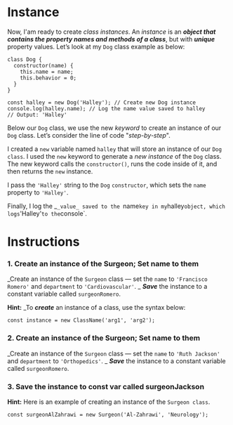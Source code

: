 # **Instance**

Now, I'am ready to create _class instances_. An _instance_ is an ***object that contains the property names and methods of a class***, but with ***unique*** property values. Let’s look at my `Dog` class example as below:

```
class Dog {
  constructor(name) {
    this.name = name;
    this.behavior = 0;
  } 
}
 
const halley = new Dog('Halley'); // Create new Dog instance
console.log(halley.name); // Log the name value saved to halley
// Output: 'Halley'
```

Below our `Dog` class, we use the new _keyword_ to create an instance of our `Dog` class. Let’s consider the line of code "_step-by-step_".

I created a `new` variable named `halley` that will store an instance of our `Dog class`.
I used the `new` keyword to generate a _new instance_ of the `Dog` class. The new keyword calls the `constructor()`, runs the code inside of it, and then returns the `new` instance.

I pass the `'Halley'` string to the `Dog` `constructor`, which sets the `name` property to `'Halley'`.

Finally, I log the _`_value_ saved to the `name` key in my `halley` object, which logs `'Halley'` to the `console`.


# **Instructions**

### **1. Create an instance of the Surgeon; Set name to them**
_Create an instance of the `Surgeon` class — set the `name` to `'Francisco Romero'` and `department` to `'Cardiovascular'`.
_ ***Save*** the instance to a constant variable called `surgeonRomero`.

**Hint:**
_To ***create*** an instance of a class, use the syntax below:
```
const instance = new ClassName('arg1', 'arg2');
```
### **2. Create an instance of the Surgeon; Set name to them**
_Create an instance of the `Surgeon` class — set the `name` to `'Ruth Jackson'` and `department` to `'Orthopedics'`.
_ ***Save*** the instance to a constant variable called `surgeonRomero`.

### **3. Save the instance to const var called surgeonJackson**

**Hint:**
Here is an example of creating an instance of the `Surgeon class`.
```
const surgeonAlZahrawi = new Surgeon('Al-Zahrawi', 'Neurology');
```